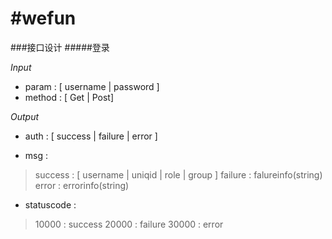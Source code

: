 #wefun
================
###接口设计
#####登录

*Input*
- param : [ username | password ]
- method : [ Get | Post]

*Output*
- auth : [ success | failure | error ]

- msg : 

> success : [ username | uniqid | role | group ]
> failure :  falureinfo(string)
> error : errorinfo(string)

- statuscode :

> 10000 : success
> 20000 : failure
> 30000 : error